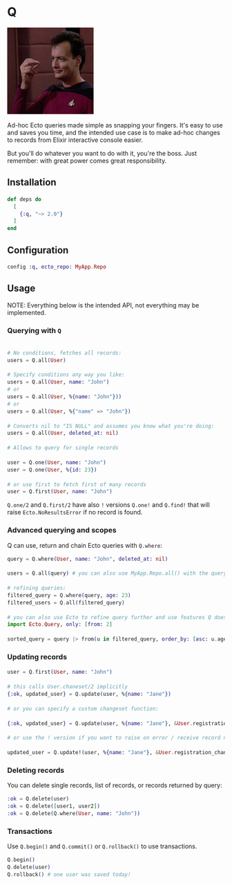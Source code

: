 # Q

![Q](./assets/q.jpg)

Ad-hoc Ecto queries made simple as snapping your fingers. It's easy to use and saves you time, and the intended use case is to make ad-hoc changes to records from Elixir interactive console easier.

But you'll do whatever you want to do with it, you're the boss. Just remember: with great power comes great responsibility.

## Installation

```elixir
def deps do
  [
    {:q, "~> 2.0"}
  ]
end
```


## Configuration

```elixir
config :q, ecto_repo: MyApp.Repo
```

## Usage

NOTE: Everything below is the intended API, not everything may be implemented.

### Querying with `Q`
```elixir

# No conditions, fetches all records:
users = Q.all(User)

# Specify conditions any way you like:
users = Q.all(User, name: "John")
# or
users = Q.all(User, %{name: "John"}))
# or
users = Q.all(User, %{"name" => "John"})

# Converts nil to "IS NULL" and assumes you know what you're doing:
users = Q.all(User, deleted_at: nil)

# Allows to query for single records

user = Q.one(User, name: "John")
user = Q.one(User, %{id: 23})

# or use first to fetch first of many records
user = Q.first(User, name: "John")
```

`Q.one/2` and `Q.first/2` have also `!` versions `Q.one!` and `Q.find!` that will raise `Ecto.NoResultsError` if no record is found.

### Advanced querying and scopes

Q can use, return and chain Ecto queries with `Q.where`: 
```elixir
query = Q.where(User, name: "John", deleted_at: nil)

users = Q.all(query) # you can also use MyApp.Repo.all() with the query

# refining queries:
filtered_query = Q.where(query, age: 23)
filtered_users = Q.all(filtered_query)

# you can also use Ecto to refine query further and use features Q does not support (yet):
import Ecto.Query, only: [from: 2]

sorted_query = query |> from(u in filtered_query, order_by: [asc: u.age], limit: 5)

```

### Updating records
```elixir
user = Q.first(User, name: "John")

# this calls User.chaneset/2 implicitly
{:ok, updated_user} = Q.update(user, %{name: "Jane"})

# or you can specify a custom changeset function:

{:ok, updated_user} = Q.update(user, %{name: "Jane"}, &User.registration_changeset/2)

# or use the ! version if you want to raise on error / receive record not wrapped in tuple

updated_user = Q.update!(user, %{name: "Jane"}, &User.registration_changeset/2)


```

### Deleting records

You can delete single records, list of records, or records returned by query:
```elixir
:ok = Q.delete(user)
:ok = Q.delete([user1, user2])
:ok = Q.delete(Q.where(User, name: "John"))
```

### Transactions

Use `Q.begin()` and `Q.commit()` or `Q.rollback()` to use transactions.

```elixir
Q.begin()
Q.delete(user)
Q.rollback() # one user was saved today!


